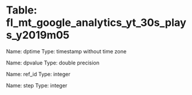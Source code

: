 Table: fl_mt_google_analytics_yt_30s_plays_y2019m05
===================================================

Name: dptime
Type: timestamp without time zone

Name: dpvalue
Type: double precision

Name: ref_id
Type: integer

Name: step
Type: integer

